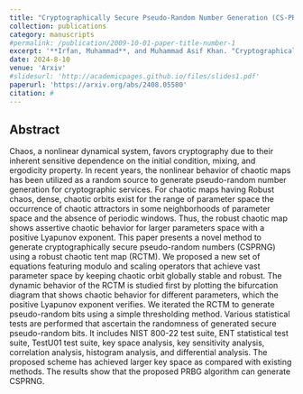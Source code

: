 ```yaml
---
title: "Cryptographically Secure Pseudo-Random Number Generation (CS-PRNG) Design using Robust Chaotic Tent Map (RCTM)"
collection: publications
category: manuscripts
#permalink: /publication/2009-10-01-paper-title-number-1
excerpt: '**Irfan, Muhammad**, and Muhammad Asif Khan. "Cryptographically Secure Pseudo-Random Number Generation (CS-PRNG) Design using Robust Chaotic Tent Map (RCTM)." arXiv preprint arXiv:2408.05580 (2024).'
date: 2024-8-10
venue: 'Arxiv'
#slidesurl: 'http://academicpages.github.io/files/slides1.pdf'
paperurl: 'https://arxiv.org/abs/2408.05580'
citation: #
---
```


## Abstract
Chaos, a nonlinear dynamical system, favors cryptography due to their inherent sensitive dependence on the initial condition, mixing, and ergodicity property. In recent years, the nonlinear behavior of chaotic maps has been utilized as a random source to generate pseudo-random number generation for cryptographic services. For chaotic maps having Robust chaos, dense, chaotic orbits exist for the range of parameter space the occurrence of chaotic attractors in some neighborhoods of parameter space and the absence of periodic windows. Thus, the robust chaotic map shows assertive chaotic behavior for larger parameters space with a positive Lyapunov exponent. This paper presents a novel method to generate cryptographically secure pseudo-random numbers (CSPRNG) using a robust chaotic tent map (RCTM). We proposed a new set of equations featuring modulo and scaling operators that achieve vast parameter space by keeping chaotic orbit globally stable and robust. The dynamic behavior of the RCTM is studied first by plotting the bifurcation diagram that shows chaotic behavior for different parameters, which the positive Lyapunov exponent verifies. We iterated the RCTM to generate pseudo-random bits using a simple thresholding method. Various statistical tests are performed that ascertain the randomness of generated secure pseudo-random bits. It includes NIST 800-22 test suite, ENT statistical test suite, TestU01 test suite, key space analysis, key sensitivity analysis, correlation analysis, histogram analysis, and differential analysis. The proposed scheme has achieved larger key space as compared with existing methods. The results show that the proposed PRBG algorithm can generate CSPRNG.
